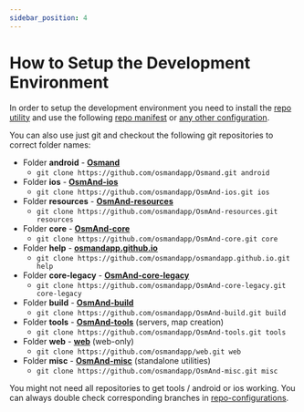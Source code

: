 ```yaml
---
sidebar_position: 4
---
```


# How to Setup the Development Environment


In order to setup the development environment you need to install the [repo utility](https://source.android.com/setup/develop#repo) and use the following [repo manifest](https://github.com/osmandapp/OsmAnd-manifest/blob/master/readonly.xml) or [any other configuration](https://github.com/osmandapp/OsmAnd-manifest).

You can also use just git and checkout the following git repositories to correct folder names:
* Folder **android** - **[Osmand](https://github.com/osmandapp/Osmand.git)**
    * ```git clone https://github.com/osmandapp/Osmand.git android```
* Folder **ios** - **[OsmAnd-ios](https://github.com/osmandapp/OsmAnd-ios.git)**
    * ```git clone https://github.com/osmandapp/OsmAnd-ios.git ios```
* Folder **resources** - **[OsmAnd-resources](https://github.com/osmandapp/OsmAnd-resources.git)**
    * ```git clone https://github.com/osmandapp/OsmAnd-resources.git resources```
* Folder **core** - **[OsmAnd-core](https://github.com/osmandapp/OsmAnd-core.git)**
    * ```git clone https://github.com/osmandapp/OsmAnd-core.git core```
* Folder **help** - **[osmandapp.github.io](https://github.com/osmandapp/osmandapp.github.io.git)** 
    * ```git clone https://github.com/osmandapp/osmandapp.github.io.git help```
* Folder **core-legacy** - **[OsmAnd-core-legacy](https://github.com/osmandapp/OsmAnd-core-legacy.git)** 
    * ```git clone https://github.com/osmandapp/OsmAnd-core-legacy.git core-legacy```
* Folder **build** - **[OsmAnd-build](https://github.com/osmandapp/OsmAnd-build.git)** 
    * ```git clone https://github.com/osmandapp/OsmAnd-build.git build```
* Folder **tools** - **[OsmAnd-tools](https://github.com/osmandapp/OsmAnd-tools.git)** (servers, map creation)
    * ```git clone https://github.com/osmandapp/OsmAnd-tools.git tools```
* Folder **web** - **[web](https://github.com/osmandapp/web.git)** (web-only)
    * ```git clone https://github.com/osmandapp/web.git web```
* Folder **misc** - **[OsmAnd-misc](https://github.com/osmandapp/OsmAnd-misc.git)** (standalone utilities)
    * ```git clone https://github.com/osmandapp/OsmAnd-misc.git misc```


You might not need all repositories to get tools / android or ios working. You can always double check corresponding branches in [repo-configurations](https://github.com/osmandapp/OsmAnd-manifest).

